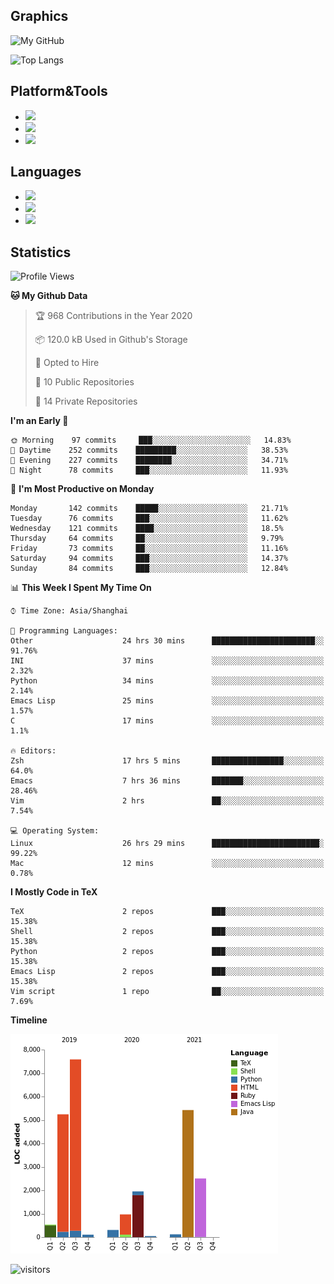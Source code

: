 ## Graphics

![My GitHub](https://github-readme-stats.vercel.app/api?username=SteamedFish&count_private=true&show_icons=true&theme=buefy&include_all_commits=false)

![Top Langs](https://github-readme-stats.vercel.app/api/top-langs/?username=SteamedFish&theme=buefy&hide=ruby&count_private=true&show_icons=true&layout=compact)

## Platform&Tools

* [![](https://img.shields.io/badge/ArchLinux--purple?style=flat-square&logo=ArchLinux)](https://www.archlinux.org/)
* [![](https://img.shields.io/badge/Gentoo-testing-purple?style=flat-square&logo=Gentoo)](https://www.gentoo.org/)
* [![](https://img.shields.io/badge/Doom%20Emacs-28-blue?style=flat-square&logo=Gnu%20emacs&logoColor=white)](https://www.gnu.org/software/emacs/)

## Languages

* [![](https://img.shields.io/badge/-Python-3776AB?style=flat-square&logo=python&logoColor=white)](https://www.python.org/)
* [![](https://img.shields.io/badge/-Bash-00ADD8?style=flat-square&logo=Gnu-bash&logoColor=white)](https://www.gnu.org/software/bash/)
* [![](https://img.shields.io/badge/-Go-00ADD8?style=flat-square&logo=go&logoColor=white)](https://golang.org/)

## Statistics

<!--START_SECTION:waka-->
![Profile Views](http://img.shields.io/badge/Profile%20Views-3-blue)

**🐱 My Github Data** 

> 🏆 968 Contributions in the Year 2020
 > 
> 📦 120.0 kB Used in Github's Storage 
 > 
> 💼 Opted to Hire
 > 
> 📜 10 Public Repositories
 > 
> 🔑 14 Private Repositories 

**I'm an Early 🐤** 

```text
🌞 Morning    97 commits     ███░░░░░░░░░░░░░░░░░░░░░░   14.83% 
🌆 Daytime    252 commits    █████████░░░░░░░░░░░░░░░░   38.53% 
🌃 Evening    227 commits    ████████░░░░░░░░░░░░░░░░░   34.71% 
🌙 Night      78 commits     ███░░░░░░░░░░░░░░░░░░░░░░   11.93%

```
📅 **I'm Most Productive on Monday** 

```text
Monday       142 commits    █████░░░░░░░░░░░░░░░░░░░░   21.71% 
Tuesday      76 commits     ███░░░░░░░░░░░░░░░░░░░░░░   11.62% 
Wednesday    121 commits    ████░░░░░░░░░░░░░░░░░░░░░   18.5% 
Thursday     64 commits     ██░░░░░░░░░░░░░░░░░░░░░░░   9.79% 
Friday       73 commits     ██░░░░░░░░░░░░░░░░░░░░░░░   11.16% 
Saturday     94 commits     ███░░░░░░░░░░░░░░░░░░░░░░   14.37% 
Sunday       84 commits     ███░░░░░░░░░░░░░░░░░░░░░░   12.84%

```


📊 **This Week I Spent My Time On** 

```text
⌚︎ Time Zone: Asia/Shanghai

💬 Programming Languages: 
Other                    24 hrs 30 mins      ███████████████████████░░   91.76% 
INI                      37 mins             ░░░░░░░░░░░░░░░░░░░░░░░░░   2.32% 
Python                   34 mins             ░░░░░░░░░░░░░░░░░░░░░░░░░   2.14% 
Emacs Lisp               25 mins             ░░░░░░░░░░░░░░░░░░░░░░░░░   1.57% 
C                        17 mins             ░░░░░░░░░░░░░░░░░░░░░░░░░   1.1%

🔥 Editors: 
Zsh                      17 hrs 5 mins       ████████████████░░░░░░░░░   64.0% 
Emacs                    7 hrs 36 mins       ███████░░░░░░░░░░░░░░░░░░   28.46% 
Vim                      2 hrs               ██░░░░░░░░░░░░░░░░░░░░░░░   7.54%

💻 Operating System: 
Linux                    26 hrs 29 mins      ████████████████████████░   99.22% 
Mac                      12 mins             ░░░░░░░░░░░░░░░░░░░░░░░░░   0.78%

```

**I Mostly Code in TeX** 

```text
TeX                      2 repos             ███░░░░░░░░░░░░░░░░░░░░░░   15.38% 
Shell                    2 repos             ███░░░░░░░░░░░░░░░░░░░░░░   15.38% 
Python                   2 repos             ███░░░░░░░░░░░░░░░░░░░░░░   15.38% 
Emacs Lisp               2 repos             ███░░░░░░░░░░░░░░░░░░░░░░   15.38% 
Vim script               1 repo              ██░░░░░░░░░░░░░░░░░░░░░░░   7.69%

```


**Timeline**

![Chart not found](https://github.com/SteamedFish/SteamedFish/blob/master/charts/bar_graph.png) 


<!--END_SECTION:waka-->

![visitors](https://visitor-badge.laobi.icu/badge?page_id=SteamedFish.SteamedFish)
